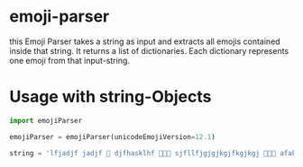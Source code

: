 # emoji-parser
this Emoji Parser takes a string as input and extracts all emojis contained inside that string.  It returns a list of dictionaries. Each dictionary represents one emoji from that input-string.

# Usage with string-Objects
```python
import emojiParser

emojiParser = emojiParser(unicodeEmojiVersion=12.1)

string = 'lfjadjf jadjf 🤲 djfhasklhf 👨🏼‍🦱 sjfllfjgjgjkgjfkgjkgj 👩🏾‍🦰 afakjgfggjhg'
